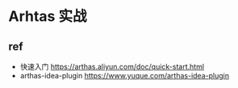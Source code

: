 # Arhtas 实战
## ref
- 快速入门 https://arthas.aliyun.com/doc/quick-start.html
- arthas-idea-plugin https://www.yuque.com/arthas-idea-plugin